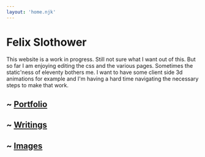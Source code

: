 ```yaml
---
layout: 'home.njk'
---
```


# Felix Slothower

This website is a work in progress. Still not sure what I want out of this. But so far I am enjoying editing the css and the various pages. Sometimes the static'ness of eleventy bothers me. I want to have some client side 3d animations for example and I'm having a hard time navigating the necessary steps to make that work.

## ~ [Portfolio](/portfolio/welcome/)
## ~ [Writings](/blog/index.html)
## ~ [Images](/images/index.html)